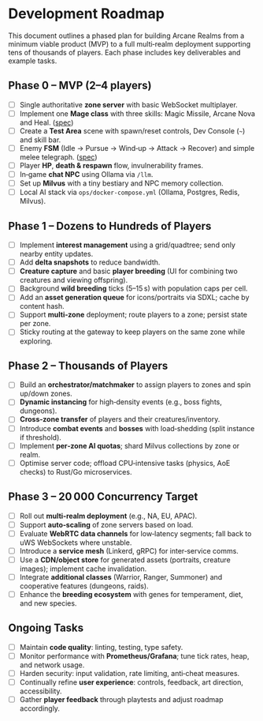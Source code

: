 # Development Roadmap

This document outlines a phased plan for building Arcane Realms from a minimum viable product (MVP) to a full multi‑realm deployment supporting tens of thousands of players. Each phase includes key deliverables and example tasks.

## Phase 0 – MVP (2–4 players)

- [ ] Single authoritative **zone server** with basic WebSocket multiplayer.
- [ ] Implement one **Mage class** with three skills: Magic Missile, Arcane Nova and Heal. ([spec](mage-skills.md))
- [ ] Create a **Test Area** scene with spawn/reset controls, Dev Console (`~`) and skill bar.
- [ ] Enemy **FSM** (Idle → Pursue → Wind‑up → Attack → Recover) and simple melee telegraph. ([spec](enemy-fsm.md))
- [ ] Player **HP**, **death & respawn** flow, invulnerability frames.
- [ ] In‑game **chat NPC** using Ollama via `/llm`.
- [ ] Set up **Milvus** with a tiny bestiary and NPC memory collection.
- [ ] Local AI stack via `ops/docker-compose.yml` (Ollama, Postgres, Redis, Milvus).

## Phase 1 – Dozens to Hundreds of Players

- [ ] Implement **interest management** using a grid/quadtree; send only nearby entity updates.
- [ ] Add **delta snapshots** to reduce bandwidth.
- [ ] **Creature capture** and basic **player breeding** (UI for combining two creatures and viewing offspring).
- [ ] Background **wild breeding** ticks (5–15 s) with population caps per cell.
- [ ] Add an **asset generation queue** for icons/portraits via SDXL; cache by content hash.
- [ ] Support **multi‑zone** deployment; route players to a zone; persist state per zone.
- [ ] Sticky routing at the gateway to keep players on the same zone while exploring.

## Phase 2 – Thousands of Players

- [ ] Build an **orchestrator/matchmaker** to assign players to zones and spin up/down zones.
- [ ] **Dynamic instancing** for high‑density events (e.g., boss fights, dungeons).
- [ ] **Cross‑zone transfer** of players and their creatures/inventory.
- [ ] Introduce **combat events** and **bosses** with load‑shedding (split instance if threshold).
- [ ] Implement **per‑zone AI quotas**; shard Milvus collections by zone or realm.
- [ ] Optimise server code; offload CPU‑intensive tasks (physics, AoE checks) to Rust/Go microservices.

## Phase 3 – 20 000 Concurrency Target

- [ ] Roll out **multi‑realm deployment** (e.g., NA, EU, APAC).
- [ ] Support **auto‑scaling** of zone servers based on load.
- [ ] Evaluate **WebRTC data channels** for low‑latency segments; fall back to uWS WebSockets where unstable.
- [ ] Introduce a **service mesh** (Linkerd, gRPC) for inter‑service comms.
- [ ] Use a **CDN/object store** for generated assets (portraits, creature images); implement cache invalidation.
- [ ] Integrate **additional classes** (Warrior, Ranger, Summoner) and cooperative features (dungeons, raids).
- [ ] Enhance the **breeding ecosystem** with genes for temperament, diet, and new species.

## Ongoing Tasks

- [ ] Maintain **code quality**: linting, testing, type safety.
- [ ] Monitor performance with **Prometheus/Grafana**; tune tick rates, heap, and network usage.
- [ ] Harden security: input validation, rate limiting, anti‑cheat measures.
- [ ] Continually refine **user experience**: controls, feedback, art direction, accessibility.
- [ ] Gather **player feedback** through playtests and adjust roadmap accordingly.
